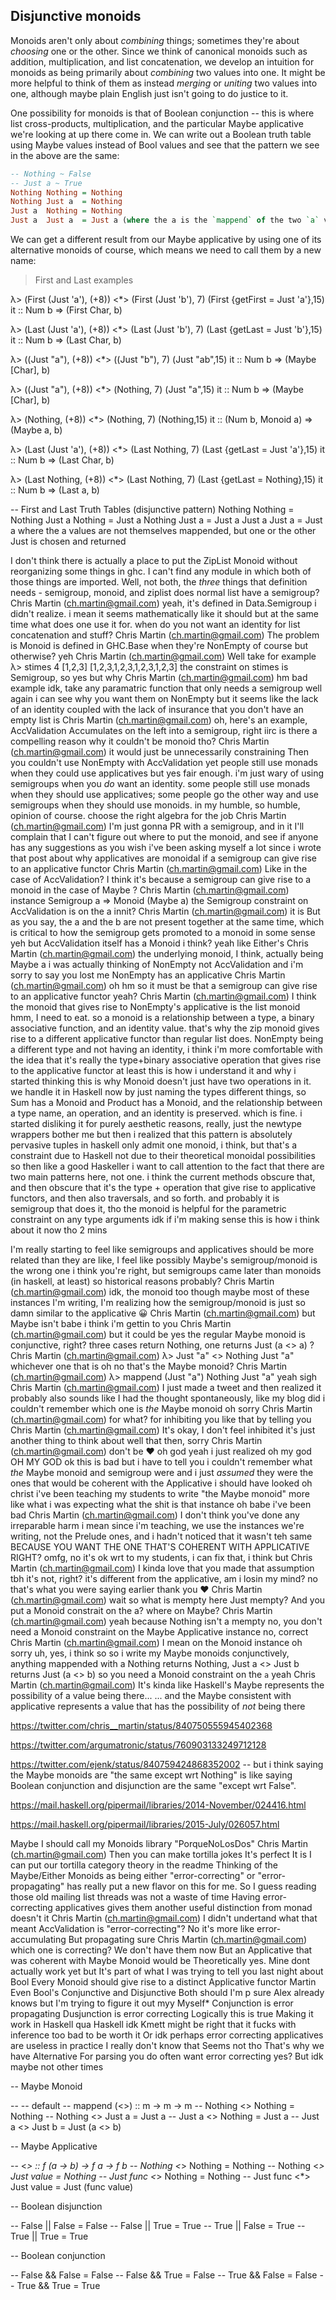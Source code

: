 ## Disjunctive monoids

Monoids aren't only about *combining* things; sometimes they're about *choosing* one or the other. Since we think of canonical monoids such as addition, multiplication, and list concatenation, we develop an intuition for monoids as being primarily about *combining* two values into one. It might be more helpful to think of them as instead *merging* or *uniting* two values into one, although maybe plain English just isn't going to do justice to it.

One possibility for monoids is that of Boolean conjunction -- this is where list cross-products, multiplication, and the particular Maybe applicative we're looking at up there come in. We can write out a Boolean truth table using Maybe values instead of Bool values and see that the pattern we see in the above are the same:

```haskell
-- Nothing ~ False
-- Just a ~ True
Nothing Nothing = Nothing
Nothing Just a  = Nothing
Just a  Nothing = Nothing
Just a  Just a  = Just a (where the a is the `mappend` of the two `a` values)
```

We can get a different result from our Maybe applicative by using one of its alternative monoids of course, which means we need to call them by a new name:

> First and Last examples

λ> (First (Just 'a'), (+8)) <*> (First (Just 'b'), 7)
(First {getFirst = Just 'a'},15)
it :: Num b => (First Char, b)

λ> (Last (Just 'a'), (+8)) <*> (Last (Just 'b'), 7)
(Last {getLast = Just 'b'},15)
it :: Num b => (Last Char, b)

λ> ((Just "a"), (+8)) <*> ((Just "b"), 7)
(Just "ab",15)
it :: Num b => (Maybe [Char], b)

λ> ((Just "a"), (+8)) <*> (Nothing, 7)
(Just "a",15)
it :: Num b => (Maybe [Char], b)

λ> (Nothing, (+8)) <*> (Nothing, 7)
(Nothing,15)
it :: (Num b, Monoid a) => (Maybe a, b)

λ> (Last (Just 'a'), (+8)) <*> (Last Nothing, 7)
(Last {getLast = Just 'a'},15)
it :: Num b => (Last Char, b)

λ> (Last Nothing, (+8)) <*> (Last Nothing, 7)
(Last {getLast = Nothing},15)
it :: Num b => (Last a, b)

-- First and Last Truth Tables (disjunctive pattern)
Nothing Nothing = Nothing
Just a Nothing = Just a
Nothing Just a = Just a
Just a Just a = Just a where the a values are not themselves mappended, but one or the other Just is chosen and returned


I don't think there is actually a place to put the ZipList Monoid without reorganizing some things in ghc.
I can't find any module in which both of those things are imported.
Well, not both, the *three* things that definition needs - semigroup, monoid, and ziplist
does normal list have a semigroup?
Chris Martin (ch.martin@gmail.com)
yeah, it's defined in Data.Semigroup
i didn't realize. i mean it seems mathematically like it should but at the same time what does one use it for. when do you not want an identity for list concatenation and stuff?
Chris Martin (ch.martin@gmail.com)
The problem is Monoid is defined in GHC.Base
when they're NonEmpty of course but otherwise?
yeh
Chris Martin (ch.martin@gmail.com)
Well take for example
λ> stimes 4 [1,2,3]
[1,2,3,1,2,3,1,2,3,1,2,3]
the constraint on stimes is Semigroup, so
yes but why
Chris Martin (ch.martin@gmail.com)
hm bad example
idk, take any paramatric function that only needs a semigroup
well again i can see why you want them on NonEmpty
but it seems like the lack of an identity coupled with the lack of insurance that you don't have an empty list is
Chris Martin (ch.martin@gmail.com)
oh, here's an example, AccValidation
Accumulates on the left into a semigroup, right
iirc
is there a compelling reason why it couldn't be monoid tho?
Chris Martin (ch.martin@gmail.com)
it would just be unnecessarily constraining
Then you couldn't use NonEmpty with AccValidation
yet people still use monads when they could use applicatives
but yes fair enough.
i'm just wary of using semigroups when you *do* want an identity. some people still use monads when they should use applicatives; some people go the other way and use semigroups when they should use monoids. in my humble, so humble, opinion of course.
choose the right algebra for the job
Chris Martin (ch.martin@gmail.com)
I'm just gonna PR with a semigroup, and in it I'll complain that I can't figure out where to put the monoid, and see if anyone has any suggestions
as you wish
i've been asking myself a lot since i wrote that post about why applicatives are monoidal
if a semigroup can give rise to an applicative functor
Chris Martin (ch.martin@gmail.com)
Like in the case of AccValidation?
I think it's because a semigroup can give rise to a monoid
in the case of Maybe
?
Chris Martin (ch.martin@gmail.com)
instance Semigroup a => Monoid (Maybe a)
the Semigroup constraint on AccValidation is on the a innit?
Chris Martin (ch.martin@gmail.com)
it is
But as you say, the a and the b are not present together at the same time, which is critical
to how the semigroup gets promoted to a monoid in some sense
yeh but AccValidation itself has a Monoid
i think? yeah like Either's
Chris Martin (ch.martin@gmail.com)
the underlying monoid, I think, actually being Maybe a
i was actually thinking of NonEmpty
not AccValidation and i'm sorry to say you lost me
NonEmpty has an applicative
Chris Martin (ch.martin@gmail.com)
oh hm
so it must be that a semigroup can give rise to an applicative functor yeah?
Chris Martin (ch.martin@gmail.com)
I think the monoid that gives rise to NonEmpty's applicative is the list monoid
hmm, I need to eat.
so a monoid is a relationship between a type, a binary associative function, and an identity value. that's why the zip monoid gives rise to a different applicative functor than regular list does. NonEmpty being a different type and not having an identity, i think i'm more comfortable with the idea that it's really the type+binary associative operation that gives rise to the applicative functor
at least this is how i understand it and why i started thinking this is why Monoid doesn't just have two operations in it. we handle it in Haskell now by just naming the types different things, so Sum has a Monoid and Product has a Monoid, and the relationship between a type name, an operation, and an identity is preserved.
which is fine. i started disliking it for purely aesthetic reasons, really, just the newtype wrappers bother me
but then i realized that this pattern is absolutely pervasive
tuples in haskell only admit one monoid, i think, but that's a constraint due to Haskell not due to their theoretical monoidal possibilities
so then like a good Haskeller i want to call attention to the fact that there are two main patterns here, not one.
i think the current methods obscure that, and then obscure that it's the type + operation that give rise to applicative functors, and then also traversals, and so forth.
and probably it is semigroup that does it, tho the monoid is helpful for the parametric constraint on any type arguments
idk if i'm making sense
this is how i think about it now tho
2 mins

I'm really starting to feel like semigroups and applicatives should be more related than they are
like, I feel like possibly Maybe's semigroup/monoid is the wrong one
i think you're right, but semigroups came later than monoids (in haskell, at least) so historical reasons probably?
Chris Martin (ch.martin@gmail.com)
idk, the monoid too though maybe
most of these instances I'm writing, I'm realizing how the semigroup/monoid is just so damn similar to the applicative
😀
Chris Martin (ch.martin@gmail.com)
but Maybe isn't
babe i think i'm gettin to you
Chris Martin (ch.martin@gmail.com)
but it could be
yes
the regular Maybe monoid is conjunctive, right?
three cases return Nothing, one returns Just (a <> a) ?
Chris Martin (ch.martin@gmail.com)
λ> Just "a" <> Nothing
Just "a"
whichever one that is
oh no
that's the Maybe monoid?
Chris Martin (ch.martin@gmail.com)
λ> mappend (Just "a") Nothing
Just "a"
yeah
sigh
Chris Martin (ch.martin@gmail.com)
I just made a tweet and then realized it probably also sounds like I had the thought spontaneously, like my blog did
i couldn't remember which one is *the* Maybe monoid
oh
sorry
Chris Martin (ch.martin@gmail.com)
for what?
for inhibiting you like that by telling you
Chris Martin (ch.martin@gmail.com)
It's okay, I don't feel inhibited
it's just another thing to think about
well that then, sorry
Chris Martin (ch.martin@gmail.com)
don't be ❤
oh god yeah i just realized
oh my god
OH MY GOD
ok this is bad
but i have to tell you
i couldn't remember what *the* Maybe monoid and semigroup were and
i just *assumed* they were the ones that would be coherent with the Applicative
i should have looked
oh christ i've been teaching my students to write "the Maybe monoid" more like what i was expecting
what the shit is that instance
oh babe i've been bad
Chris Martin (ch.martin@gmail.com)
I don't think you've done any irreparable harm
i mean since i'm teaching, we use the instances we're writing, not the Prelude ones, and i hadn't noticed that it wasn't teh same
BECAUSE YOU WANT THE ONE THAT'S COHERENT WITH APPLICATIVE RIGHT?
omfg, no it's ok wrt to my students, i can fix that, i think
but
Chris Martin (ch.martin@gmail.com)
I kinda love that you made that assumption tbh
it's not, right? it's different from the applicative, am i losin my mind?
no that's what you were saying earlier
thank you ❤
Chris Martin (ch.martin@gmail.com)
wait so what is mempty here
Just mempty?
And you put a Monoid constrait on the a?
where
on Maybe?
Chris Martin (ch.martin@gmail.com)
yeah
because Nothing isn't a mempty
no, you don't need a Monoid constraint on the Maybe Applicative instance
no, correct
Chris Martin (ch.martin@gmail.com)
I mean on the Monoid instance
oh
sorry
uh, yes, i think so
so i write my Maybe monoids conjunctively, anything mappended with a Nothing returns Nothing, Just a <> Just b returns Just (a <> b) so you need a Monoid constraint on the `a` yeah
Chris Martin (ch.martin@gmail.com)
It's kinda like
Haskell's Maybe represents the possibility of a value being there...
... and the Maybe consistent with applicative represents a value that has the possibility of *not* being there

https://twitter.com/chris__martin/status/840750555945402368

https://twitter.com/argumatronic/status/760903133249712128

https://twitter.com/ejenk/status/840759424868352002 -- but i think saying the Maybe monoids are "the same except wrt Nothing" is like saying Boolean conjunction and disjunction are the same "except wrt False".

https://mail.haskell.org/pipermail/libraries/2014-November/024416.html

https://mail.haskell.org/pipermail/libraries/2015-July/026057.html



Maybe I should call my Monoids library "PorqueNoLosDos"
Chris Martin (ch.martin@gmail.com)
Then you can make tortilla jokes
It's perfect
It is
I can put our tortilla category theory in the readme
Thinking of the Maybe/Either Monoids as being either "error-correcting" or "error-propagating" has really put a new flavor on this for me.
So I guess reading those old mailing list threads was not a waste of time
Having error-correcting applicatives gives them another useful distinction from monad doesn't it
Chris Martin (ch.martin@gmail.com)
I didn't undertand what that meant
AccValidation is "error-correcting"?
No it's more like error-accumulating
But propagating sure
Chris Martin (ch.martin@gmail.com)
which one is correcting?
We don't have them now
But an Applicative that was coherent with Maybe Monoid would be
Theoretically yes. Mine dont actually work yet but
It's part of what I was trying to tell you last night about Bool
Every Monoid should give rise to a distinct Applicative functor Martin
Even Bool's
Conjunctive and Disjunctive
Both should
I'm p sure Alex already knows but I'm trying to figure it out myy
Myself*
Conjunction is error propagating
Dusjunction is error correcting
Logically this is true
Making it work in Haskell qua Haskell idk
Kmett might be right that it fucks with inference too bad to be worth it
Or idk perhaps error correcting applicatives are useless in practice
I really don't know that
Seems not tho
That's why we have Alternative
For parsing you do often want error correcting yes?
But idk maybe not other times


-- Maybe Monoid

-- -- default
-- mappend (<>) :: m -> m -> m
-- Nothing <> Nothing = Nothing
-- Nothing <> Just a  = Just a
-- Just a  <> Nothing = Just a
-- Just a  <> Just b  = Just (a <> b)

-- Maybe Applicative

-- <*> :: f (a -> b) -> f a -> f b
-- Nothing <*> Nothing = Nothing
-- Nothing <*> Just value  = Nothing
-- Just func  <*> Nothing = Nothing 
-- Just func  <*> Just value  = Just (func value)

-- Boolean disjunction

-- False || False = False 
-- False || True = True
-- True || False = True
-- True || True = True 

-- Boolean conjunction

-- False && False = False 
-- False && True = False
-- True && False = False
-- True && True = True

